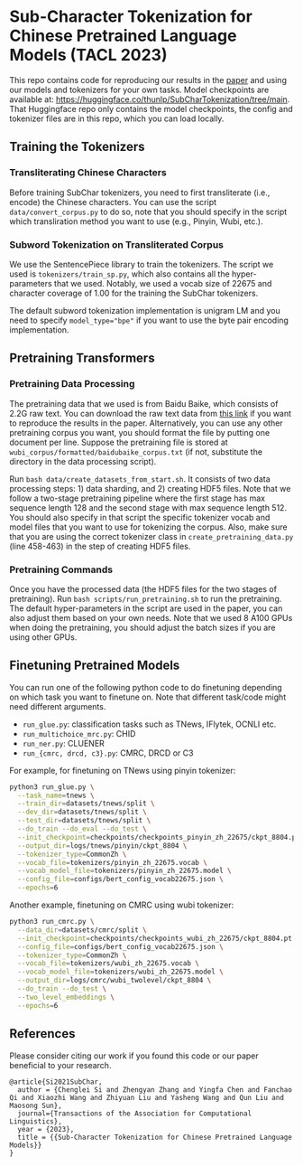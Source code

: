 # Sub-Character Tokenization for Chinese Pretrained Language Models (TACL 2023)


This repo contains code for reproducing our results in the [paper](https://arxiv.org/abs/2106.00400) and using our models and tokenizers for your own tasks.
Model checkpoints are available at: https://huggingface.co/thunlp/SubCharTokenization/tree/main. That Huggingface repo only contains the model checkpoints, the config and tokenizer files are in this repo, which you can load locally. 

## Training the Tokenizers

### Transliterating Chinese Characters

Before training SubChar tokenizers, you need to first transliterate (i.e., encode) the Chinese characters. You can use the script `data/convert_corpus.py` to do so, note that you should specify in the script which transliration method you want to use (e.g., Pinyin, Wubi, etc.).


### Subword Tokenization on Transliterated Corpus

We use the SentencePiece library to train the tokenizers. The script we used is `tokenizers/train_sp.py`, which also contains all the hyper-parameters that we used. Notably, we used a vocab size of 22675 and character coverage of 1.00 for the training the SubChar tokenizers. 

The default subword tokenization implementation is unigram LM and you need to specify `model_type="bpe"` if you want to use the byte pair encoding implementation.


## Pretraining Transformers

### Pretraining Data Processing

The pretraining data that we used is from Baidu Baike, which consists of 2.2G raw text. You can download the raw text data from [this link](https://drive.google.com/file/d/1M9ipOApEDoIFpUHZxjb-HM9Zyj9vrsnn/view?usp=sharing) if you want to reproduce the results in the paper. Alternatively, you can use any other pretraining corpus you want, you should format the file by putting one document per line. Suppose the pretraining file is stored at `wubi_corpus/formatted/baidubaike_corpus.txt` (if not, substitute the directory in the data processing script).

Run `bash data/create_datasets_from_start.sh`. It consists of two data processing steps: 1) data sharding, and 2) creating HDF5 files. Note that we follow a two-stage pretraining pipeline where the first stage has max sequence length 128 and the second stage with max sequence length 512. 
You should also specify in that script the specific tokenizer vocab and model files that you want to use for tokenizing the corpus. Also, make sure that you are using the correct tokenizer class in `create_pretraining_data.py` (line 458-463) in the step of creating HDF5 files.

### Pretraining Commands

Once you have the processed data (the HDF5 files for the two stages of pretraining). Run `bash scripts/run_pretraining.sh` to run the pretraining. The default hyper-parameters in the script are used in the paper, you can also adjust them based on your own needs. Note that we used 8 A100 GPUs when doing the pretraining, you should adjust the batch sizes if you are using other GPUs.



## Finetuning Pretrained Models

You can run one of the following python code to do finetuning depending on which
task you want to finetune on. Note that different task/code might need different arguments. 

- `run_glue.py`: classification tasks such as TNews, IFlytek, OCNLI etc.
- `run_multichoice_mrc.py`: CHID
- `run_ner.py`: CLUENER
- `run_{cmrc, drcd, c3}.py`: CMRC, DRCD or C3

For example, for finetuning on TNews using pinyin tokenizer:

```bash
python3 run_glue.py \
  --task_name=tnews \
  --train_dir=datasets/tnews/split \
  --dev_dir=datasets/tnews/split \
  --test_dir=datasets/tnews/split \
  --do_train --do_eval --do_test \
  --init_checkpoint=checkpoints/checkpoints_pinyin_zh_22675/ckpt_8804.pt \
  --output_dir=logs/tnews/pinyin/ckpt_8804 \
  --tokenizer_type=CommonZh \
  --vocab_file=tokenizers/pinyin_zh_22675.vocab \
  --vocab_model_file=tokenizers/pinyin_zh_22675.model \
  --config_file=configs/bert_config_vocab22675.json \
  --epochs=6
```

Another example, finetuning on CMRC using wubi tokenizer:

```bash
python3 run_cmrc.py \
  --data_dir=datasets/cmrc/split \
  --init_checkpoint=checkpoints/checkpoints_wubi_zh_22675/ckpt_8804.pt \
  --config_file=configs/bert_config_vocab22675.json \
  --tokenizer_type=CommonZh \
  --vocab_file=tokenizers/wubi_zh_22675.vocab \
  --vocab_model_file=tokenizers/wubi_zh_22675.model \
  --output_dir=logs/cmrc/wubi_twolevel/ckpt_8804 \
  --do_train --do_test \
  --two_level_embeddings \
  --epochs=6
```


## References

Please consider citing our work if you found this code or our paper beneficial to your research.
```
@article{Si2021SubChar, 
  author = {Chenglei Si and Zhengyan Zhang and Yingfa Chen and Fanchao Qi and Xiaozhi Wang and Zhiyuan Liu and Yasheng Wang and Qun Liu and Maosong Sun}, 
  journal={Transactions of the Association for Computational Linguistics},
  year = {2023},  
  title = {{Sub-Character Tokenization for Chinese Pretrained Language Models}} 
}    
```

